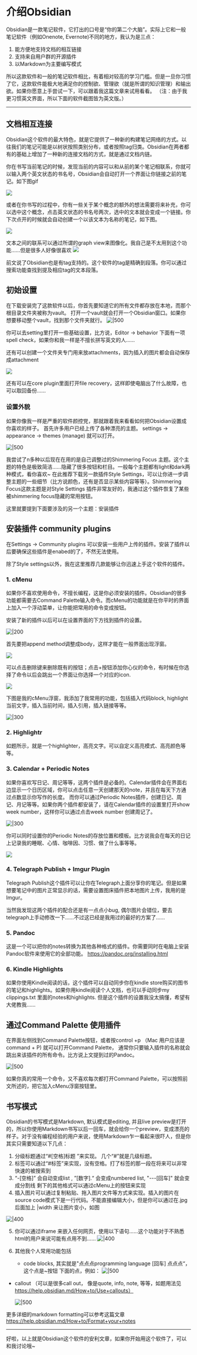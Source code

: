 # 介绍Obsidian
Obsidian是一款笔记软件，它打出的口号是“你的第二个大脑”。实际上它和一般笔记软件（例如Onenote, Evernote)不同的地方，我认为是三点：
1.  能方便地支持文档的相互链接
2. 支持来自用户群的开源插件
3. 以Markdown为主要编写模式

所以这款软件和一般的笔记软件相比，有着相对较高的学习门槛。但是一旦你习惯了它，这款软件能极大地满足你的控制欲、管理欲（就是所谓的知识管理）和输出欲。如果你愿意上手尝试一下，可以跟着我这篇文章来试用看看。 （注：由于我更习惯英文界面，所以下面的软件截图皆为英文版。）

---

## 文档相互连接
Obsidian这个软件的最大特色，就是它提供了一种新的构建笔记网络的方式。以往我们的笔记可能是以树状按照类别分布，或者按照tag归类。Obsidian在两者都有的基础上增加了一种新的连接文档的方式，就是通过文档内链。

你在书写当前笔记的时候，发现当前的内容可以和从前的某个笔记相联系，你就可以输入两个英文状态的书名号，Obsidian会自动打开一个界面让你链接之前的笔记。如下图gif 

![](4dd74d0ff939d2a4745db8fa153d2f89_MD5.gif)

或者在你书写的过程中，你有一些关于某个概念的额外的想法需要将来补充，你可以选中这个概念，点击英文状态的书名号两次，选中的文本就会变成一个链接。你下次点开的时候就会自动创建一个以该文本为名称的笔记，如下图。

![](af78ac90382beac5391b2b25172351c1_MD5.gif)

文本之间的联系可以通过所谓的graph view来图像化。我自己是不太用到这个功能……但是很多人好像很喜欢
![](d4d5c2941158a1e13d02801e4d5ddb8b_MD5.png)


前文说了Obsidian也是有tag支持的。这个软件的tag是精确到段落。你可以通过搜索功能查找到提及相应tag的文本段落。

## 初始设置
在下载安装完了这款软件以后，你首先要知道它的所有文件都存放在本地，而那个根目录文件夹被称为vault。 打开一个vault就会打开一个Obsidian窗口。如果你想要移动整个vault，找到那个文件夹就行。
![|500](2165f0d955cf91dca2e4ad72b31e2a2a_MD5.png)

你可以去setting里打开一些基础设置，比方说，Editor -> behavior 下面有一项 spell check，如果你和我一样是不擅长拼写英文的人……

还有可以创建一个文件夹专门用来放attachments，因为插入的图片都会自动保存成attachment

![](f5134ab739c2a197513fa8f2eb0901b5_MD5.png)

还有可以在core plugin里面打开file recovery，这样即使电脑出了什么故障，也可以取回备份……

### 设置外貌
如果你像我一样是严重的软件颜控党，那就跟着我来看看如何把Obsidian设置成你喜欢的样子。
首先许多用户已经上传了各种漂亮的主题。 settings -> appearance -> themes (manage) 就可以打开。

![|500](6ee07d5005d2c20828500bc63f5f0492_MD5.png)

我尝试了n多种以后现在在用的是自己调整过的Shimmering Focus 主题。这个主题的特色是极致简洁……隐藏了很多按钮和栏目。一般每个主题都有light和dark两种模式，看你喜欢~ 在此推荐下载另一款插件Style Settings，可以让你进一步调整主题的一些细节（比方说颜色，还有是否显示某些内容等等）。Shimmering Focus这款主题是对Style Settings 插件非常友好的，我通过这个插件恢复了某些被shimmering focus隐藏的常用按钮。

这里就要提到下面要涉及的另一个主题：安装插件

## 安装插件 community plugins
在Settings -> Community plugins 可以安装一些用户上传的插件。安装了插件以后要确保这些插件是enabed的了，不然无法使用。

除了Style settings以外，我在这里推荐几款能够让你迅速上手这个软件的插件。
### 1. cMenu
如果你不喜欢使用命令，不擅长编程，这是你必须安装的插件。Obsidian的很多功能都需要去Command Palette输入命令。而cMenu的功能就是在你平时的界面上加入一个浮动菜单，让你能把常用的命令变成按钮。

安装了新的插件以后可以在设置界面的下方找到插件的设置。

![|200](b75fa797ca425d135d4b230462e52061_MD5.png)

首先要把append method调整成body，这样才能在一般界面出现浮窗。

![](f72be0b7646c5b12862447b5b134f236_MD5.png)

可以点击删除键来删除既有的按钮；点击+按钮添加你心仪的命令，有时候在你选择了命令以后会跳出一个界面让你选择一个对应的icon. 

![](fb6acb1ea5aca73509cee392bc7e95e0_MD5.png)


下图是我的cMenu浮窗，我添加了我常用的功能，包括插入代码block, highlight当前文字，插入当前时间，插入引用，插入链接等等。

![|300](f766f479ceeb04443250db8873a2a708_MD5.png)


### 2. Highlightr
如题所示，就是一个highlighter，高亮文字。可以自定义高亮模式、高亮颜色等等。

### 3. Calendar + Periodic Notes
如果你喜欢写日记、周记等等，这两个插件是必备的。Calendar插件会在界面右边显示一个日历区域，你可以点击任意一天创建那天的note，并且在每天下方通过点数显示你写作的长度。 而你可以通过Periodic Notes插件，创建日记、周记、月记等等。如果你两个插件都安装了，请在Calendar插件的设置里打开show week number，这样你可以通过点击week number 创建周记了。

![|300](a8cab8d88e384523324177a212ad9640_MD5.png)

你可以同时设置你的Periodic Notes的存放位置和模板。比方说我会在每天的日记上记录我的睡眠、心情、咖啡因、习惯、做了什么事等等。

![](09841ad4d2c70cc16548f7f579959514_MD5.png)


### 4. Telegraph Publish + Imgur Plugin
Telegraph Publish这个插件可以让你在Telegraph上面分享你的笔记。但是如果想要笔记中的图片正常显示的话，需要设置图床插件把本地图片上传，我用的是Imgur。

当然我发现这两个插件的配合还是有一点点小bug, 偶尔图片会错位，要去telegraph上手动修改一下……不过这已经是我用过的最好的方案了……


### 5. Pandoc 
这是一个可以把你的notes转换为其他各种格式的插件。你需要同时在电脑上安装Pandoc软件来使用它的全部功能。
https://pandoc.org/installing.html

### 6. Kindle Highlights
如果你使用Kindle阅读的话，这个插件可以自动同步你在kindle store购买的图书的笔记和highlights。如果你用kindle阅读个人文档，也可以手动同步my clippings.txt 里面的notes和highlights. 但是这个插件的设置我没太搞懂，希望有大佬教我……

## 通过Command Palette 使用插件
在界面左侧找到Command Palette按钮，或者按control +p （Mac 用户应该是command + P) 就可以打开Command Palette， 通常你只要输入插件的名称就会跳出来该插件的所有命令。比方说上文提到过的Pandoc。 

![|500](136140c1e816e79100444fdbc7a5d2fb_MD5.png)


如果你真的常用一个命令，又不喜欢每次都打开Command Palette，可以按照前文所述的，把它加入cMenu浮窗按钮里。

## 书写模式
Obsidian的书写模式是Markdown, 默认模式是editing, 并且live preview是打开的，所以你使用Markdown书写以后一回车，就会给你一个preview，变成漂亮的样子。对于没有编程经验的用户来说，使用Markdown乍一看起来很吓人，但是你其实只需要知道以下几点：
1. 分级标题通过“#[空格]标题 ”来实现。 几个“#”就是几级标题。
2. 标签可以通过“#标签”来实现，没有空格。打了标签的那一段在将来可以非常快速的被搜索到
3. “-[空格]” 会自动变成list , ”[数字].“ 会变成numbered list, "---[回车]" 就会变成分割线 剩下的其他格式可以通过cMenu上的按钮来实现
4. 插入图片可以通过复制粘贴、拖入图片文件等方式来实现。插入的图片在source code模式下是一行代码。不能直接编辑大小，但是你可以通过在.jpg后面加上 |width 来让图片变小，如图 

![|400](093839687cf90fc19bb8d48a2806c9ce_MD5.png)


5. 你可以通过iframe 来嵌入任何网页，使用以下语句……这个功能对于不熟悉html的用户来说可能有点用不到……
![|400](35444d3bd751ae266ce0c3e9ad8beb21_MD5.png)

7. 其他我个人常用功能包括
   
   - code blocks, 其实就是"点点点programming language [回车] 点点点“，这个点是~按钮 下面的点，例如：
   ![|500](12525f31dc129a58f7822cc24cab0d3a_MD5.png)

- callout （可以是很多call out， 像是quote, info, note, 等等，如题用法见 https://help.obsidian.md/How+to/Use+callouts）

   ![|500](52370a341fec88cb5640337459f94c73_MD5.png)
  
更多详细的markdown formatting可以参考这篇文章 https://help.obsidian.md/How+to/Format+your+notes

---
好啦，以上就是Obsidian这个软件的安利文章，如果你开始用这个软件了，可以和我讨论哦~ 
